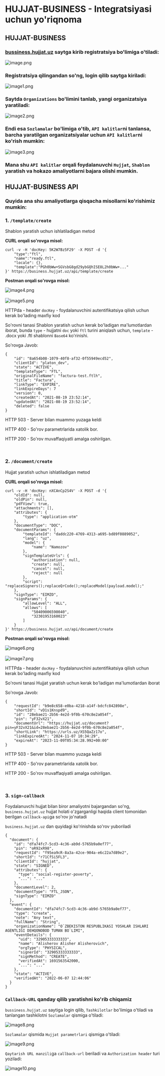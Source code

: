 # HUJJAT-BUSINESS - Integratsiyasi uchun yo'riqnoma

## HUJJAT-BUSINESS 

[//]: # (HUJJAT-BUSINESS-SERVER - Organizatsiya yaratgan paytingiz, sizga API-KEY beriladi, ana shu key bilan har qanday so'rovlarni bajarishingiz mumkin bo'ladi.)

### [bussiness.hujjat.uz](https://account.hujjat.uz/signup?referer=https://business.hujjat.uz&refererPath=/auth&redirect=/en-EN) saytga kirib registratsiya bo'limiga o'tiladi: 

![image.png](images%2Fimage.png)

### Registratsiya qilingandan so'ng, login qilib saytga kiriladi: 

![image1.png](images%2Fimage1.png)

### Saytda `Organizations` bo'limini tanlab, yangi organizatsiya yaratiladi: 

![image2.png](images%2Fimage2.png)

### Endi esa `Sozlamalar` bo'limiga o'tib, `API kalitlar`ni tanlansa, barcha yaratilgan organizatsiyalar uchun `API kalitlar`ni ko'rish mumkin:

![image3.png](images%2Fimage3.png)

### Mana shu `API kalitlar` orqali foydalanuvchi `Hujjat`, `Shablon` yaratish va hokazo amaliyotlarni bajara olishi mumkin. 

## HUJJAT-BUSINESS API

### Quyida ana shu amaliyotlarga qisqacha misollarni ko'rishimiz mumkin:

### 1. `/template/create`

Shablon yaratish uchun ishlatiladigan metod 

<strong> CURL orqali so'rovga misol: </strong>

```
curl -v -H 'docKey: 5K2W7Bz5F29' -X POST -d '{
    "type":"ftl",
    "name":"ready.ftl",
    "locale": {},
    "template":"PGh0bWw+SGVsbG8gd29ybGQhISE8L2h0bWw+..."
}' https://business.hujjat.uz/api/template/create
``` 
<strong> Postman orqali so'rovga misol: </strong>

![image4.png](images%2Fimage4.png)
<br>
<br>
![image5.png](images%2Fimage5.png)

HTTPda - header `docKey` - foydalanuvchini autentifikatsiya qilish uchun kerak bo'lading maxfiy kod

So'rovni tanasi Shablon yaratish uchun kerak bo'ladigan ma'lumotlardan iborat, bunda `type` - hujjatni `doc` yoki `ftl` turini aniqlash uchun,
`template` - .docx yoki .ftl shablonni `Base64` ko'rinishi.

So'rovga Javob:

```
{
    "id": "8a654b08-1079-40f8-af32-0f55949ecd52",
    "clientId": "platon_dev",
    "state": "ACTIVE",
    "templateType": "FTL",
    "originalFileName": "factura-test.ftlh",
    "title": "Factura",
    "linkType": "EXPIRE",
    "linkExpireDays": 7
    "version": 0,
    "createdAt": "2021-08-19 23:52:14",
    "updatedAt": "2021-08-19 23:52:14",
    "deleted": false
}
```

HTTP 503 - Server bilan muammo yuzaga keldi 

HTTP 400 - So'rov parametrlarida xatolik bor. 

HTTP 200 - So'rov muvaffaqiyatli amalga oshirilgan.

<br>

### 2. `/document/create`

Hujjat yaratish uchun ishlatiladigan metod

<strong> CURL orqali so'rovga misol: </strong>

```
curl -v -H 'docKey: nXCAnCp2S4V' -X POST -d '{
    "oldId": null,
    "oldPin": null,
    "pdfView": true,
    "attachments": [],
    "attributes": {
        "type": "application-otm"
    },
    "documentType": "DOC",
    "documentParams": {
        "templateId": "daddc220-4769-4313-a695-bd89f0889052",
        "lang": "uz",
        "model": {
            "name": "Namozov"
        },
        "signTemplateUrls": {
            "authorization": null,
            "create": null,
            "cancel": null,
            "reject": null
        },
        "script": "replaceSigners();replaceQrCode();replaceModel(payload.model);"
    },
    "signType": "EIMZO",
    "signParams": {
        "allowLevel": "ALL",
        "allows": [
            "50409006590040",
            "32301953160023"
        ]
    }
}' https://business.hujjat.uz/api/document/create
```
<strong> Postman orqali so'rovga misol: </strong>

![image6.png](images%2Fimage6.png)
<br>
<br>
![image7.png](images%2Fimage7.png)

HTTPda - header `docKey` - foydalanuvchini autentifikatsiya qilish uchun kerak bo'lading maxfiy kod

So'rovni tanasi Hujjat yaratish uchun kerak bo'ladigan ma'lumotlardan iborat

So'rovga Javob: 

```
{
    "requestId": "b9e8c658-e0ba-4218-a14f-bdcfc842898e",
    "shortId": "vD1s1Knspd9",
    "id": "28ebae21-2b56-4e2d-9f0b-670c8e2a054f",
    "pin": "yF32vX21",
    "documentUrl": "https://hujjat.uz/document?pin=yF32vX21&id=28ebae21-2b56-4e2d-9f0b-670c8e2a054f",
    "shortLink": "https://urls.uz/XS5QaZz17o",
    "linkExpiredAt": "2024-11-07 10:34:29",
    "expireAt": "2023-11-09T05:34:28.992+00:00"
}
```

HTTP 503 - Server bilan muammo yuzaga keldi

HTTP 400 - So'rov parametrlarida xatolik bor. 

HTTP 200 - So'rov muvaffaqiyatli amalga oshirilgan.

<br>

### 3. `sign-callback`

Foydalanuvchi hujjat bilan biror amaliyotni bajargandan so'ng, `business.hujjat.uz` hujjat holati o'zgarganligi haqida
client tomonidan berilgan `callback-api`ga so'rov jo'natadi

`business.hujjat.uz` dan quyidagi ko'rinishda so'rov yuboriladi
```
{
  "document": {
    "id": "dfa74fc7-5cd3-4c36-ab9d-5765b9a0ef77",
    "pin": "oR92xR98",
    "requestId": "f95ea9cR-8a3a-42ce-904a-e6c22a7d89e2",
    "shortId": "r71CfSi5FL3",
    "clientId": "hujjat",
    "state": "SIGNED",
    "attributes": {
      "type": "social-register-poverty",
      "...": "..."
    },
    "documentLevel": 2,
    "documentType": "FTL_JSON",
    "signType": "EIMZO"
  },
  "event": {
    "documentId": "dfa74fc7-5cd3-4c36-ab9d-5765b9a0ef77",
    "type": "create",
    "note": "Any text",
    "fullName": "String",
    "organizationName": "O`ZBEKISTON RESPUBLIKASI YOSHLAR ISHLARI AGENTLIGI DEHQONOBOD TUMAN BO`LIMI",
    "eventDetails": {
      "uid": "32905333333333",
      "name": "Alisherov Alisher Alisherovich",
      "orgType": "PHYSICAL",
      "signerId": "32905333333333",
      "signMethod": "CREATE",
      "verifiedAt": 1691563542000,
      "...": "..."
    },
    "state": "ACTIVE",
    "verifiedAt": "2022-06-07 12:44:06"
  }
}
```

### `Callback-URL` qanday qilib yaratishni ko'rib chiqamiz

`bussiness.hujjat.uz` saytiga login qilib, `Tashkilotlar` bo'limiga o'tiladi va tanlangan tashkilotni `Sozlamalar` qismiga o'tiladi: 

![image8.png](images%2Fimage8.png)

`Sozlamalar` qismida `Hujjat parametrlari` qismiga o'tiladi: 

![image9.png](images%2Fimage9.png)

`Qaytarish URL manzili`ga `callback-url` beriladi va `Authorization header` turi yoziladi: 

![image10.png](images%2Fimage10.png)
